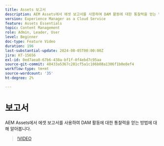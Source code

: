 ```yaml
---
title: Assets 보고서
description: AEM Assets에서 에셋 보고서를 사용하여 DAM 활동에 대한 통찰력을 얻는 방법에 대해 알아봅니다.
version: Experience Manager as a Cloud Service
feature: Assets Essentials
topic: Content Management
role: Admin, Leader, User
level: Beginner
doc-type: Feature Video
duration: 196
last-substantial-update: 2024-08-05T00:00:00Z
jira: KT-15656
exl-id: 0ed7aea8-67b6-438a-bf1f-0f4ebd7c95aa
source-git-commit: 48433a5367c281cf5a1c106b08a1306f1b0e8ef4
workflow-type: tm+mt
source-wordcount: '35'
ht-degree: 2%

---
```


# 보고서

AEM Assets에서 에셋 보고서를 사용하여 DAM 활동에 대한 통찰력을 얻는 방법에 대해 알아봅니다.

>[!VIDEO](https://video.tv.adobe.com/v/3432496/?learn=on)

